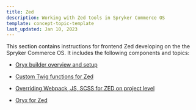 ```yaml
---
title: Zed
description: Working with Zed tools in Spryker Commerce OS
template: concept-topic-template
last_updated: Jan 10, 2023
---
```


This section contains instructions for frontend Zed developing on the the Spryker Commerce OS. It includes the following components and topics:

* [Oryx builder overview and setup](/docs/scos/dev/front-end-development/zed/oryx-builder-overview-and-setup.html)
* [Custom Twig functions for Zed](/docs/scos/dev/front-end-development/zed/custom-twig-functions-for-zed.html)
* [Overriding Webpack, JS, SCSS for ZED on project level](/docs/scos/dev/front-end-development/zed/overriding-webpack-js-scss-for-zed-on-project-level.html)

* [Oryx for Zed](/docs/scos/dev/front-end-development/zed/oryx-for-zed.html)
